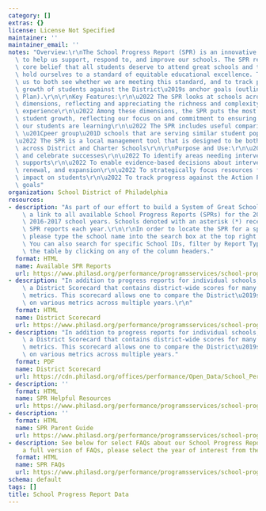```yaml
---
category: []
extras: {}
license: License Not Specified
maintainer: ''
maintainer_email: ''
notes: "Overview:\r\nThe School Progress Report (SPR) is an innovative tool designed\
  \ to help us support, respond to, and improve our schools. The SPR reflects our\
  \ core belief that all students deserve to attend great schools and that we must\
  \ hold ourselves to a standard of equitable educational excellence. The SPR enables\
  \ us to both see whether we are meeting this standard, and to track progress and\
  \ growth of students against the District\u2019s anchor goals (outlined in Action\
  \ Plan).\r\n\r\nKey Features:\r\n\u2022 The SPR looks at schools across multiple\
  \ dimensions, reflecting and appreciating the richness and complexity of the educational\
  \ experience\r\n\u2022 Among these dimensions, the SPR puts the most emphasis on\
  \ student growth, reflecting our focus on and commitment to ensuring that all of\
  \ our students are learning\r\n\u2022 The SPR includes useful comparisons within\
  \ \u201Cpeer group\u201D schools that are serving similar student populations\r\n\
  \u2022 The SPR is a local management tool that is designed to be both fair and actionable\
  \ across District and Charter Schools\r\n\r\nPurpose and Use:\r\n\u2022 To identify\
  \ and celebrate successes\r\n\u2022 To identify areas needing interventions and\
  \ supports\r\n\u2022 To enable evidence-based decisions about intervention, replication,\
  \ renewal, and expansion\r\n\u2022 To strategically focus resources for greatest\
  \ impact on students\r\n\u2022 To track progress against the Action Plan anchor\
  \ goals"
organization: School District of Philadelphia
resources:
- description: "As part of our effort to build a System of Great Schools, below is\
    \ a link to all available School Progress Reports (SPRs) for the 2012-2013 through\
    \ 2016-2017 school years. Schools denoted with an asterisk (*) receive multiple\
    \ SPR reports each year.\r\n\r\nIn order to locate the SPR for a specific school,\
    \ please type the school name into the search box at the top right of the table.\
    \ You can also search for specific School IDs, filter by Report Type, and sort\
    \ the table by clicking on any of the column headers."
  format: HTML
  name: Available SPR Reports
  url: https://www.philasd.org/performance/programsservices/school-progress-reports/available-spr-reports/
- description: "In addition to progress reports for individual schools, we also produce\
    \ a District Scorecard that contains district-wide scores for many of the SPR\
    \ metrics. This scorecard allows one to compare the District\u2019s performance\
    \ on various metrics across multiple years.\r\n"
  format: HTML
  name: District Scorecard
  url: https://www.philasd.org/performance/programsservices/school-progress-reports/district-scorecard/#AG1_achievement
- description: "In addition to progress reports for individual schools, we also produce\
    \ a District Scorecard that contains district-wide scores for many of the SPR\
    \ metrics. This scorecard allows one to compare the District\u2019s performance\
    \ on various metrics across multiple years."
  format: PDF
  name: District Scorecard
  url: https://cdn.philasd.org/offices/performance/Open_Data/School_Performance/District_Scorecard/DPR_SY1617_District_Scorecard_20180503.pdf
- description: ''
  format: HTML
  name: SPR Helpful Resources
  url: https://www.philasd.org/performance/programsservices/school-progress-reports/spr-helpful-resources/
- description: ''
  format: HTML
  name: SPR Parent Guide
  url: https://www.philasd.org/performance/programsservices/school-progress-reports/parent-guide/
- description: See below for select FAQs about our School Progress Reports. To view
    a full version of FAQs, please select the year of interest from the table below.
  format: HTML
  name: SPR FAQs
  url: https://www.philasd.org/performance/programsservices/school-progress-reports/spr-faqs/
schema: default
tags: []
title: School Progress Report Data
---
```

